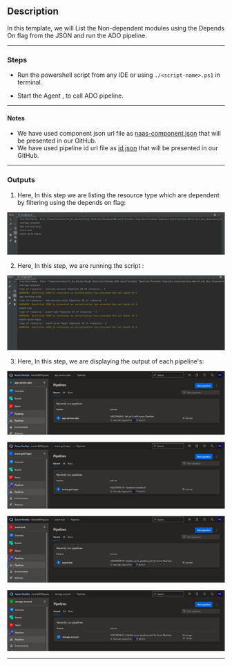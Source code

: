 ## Description

In this template, we will List the Non-dependent modules using the Depends On flag from the JSON and run the ADO pipeline.

---

### Steps

* Run the powershell script from any IDE or using `./<script-name>.ps1` in terminal.

* Start the Agent , to call ADO pipeline.

---

#### Notes

* We have used component json url file as [naas-component.json](JSON/naas-component.json)  that will be presented in our GitHub. 
* We have used pipeline id url file as [id.json](JSON/id.json) that will be presented in our GitHub.
---

### Outputs

1. Here, In this step we are listing the resource type which are dependent by filtering using the depends on flag:

![list-non-dependent-resources.png](assets/list-non-dependent-resources.png)

2. Here, In this step, we are running the script :

![output-pipeline-calling.png](assets/output-pipeline-calling.png)


3. Here, In this step, we are displaying the output of each pipeline's:

![pipeline-app-service-plan.png](assets/pipeline-app-service-plan.png)

![pipeline-event-grid.png](assets/pipeline-event-grid.png)

![pipeline-event-hub.png](assets/pipeline-event-hub.png)

![pipeline-storage-account.png](assets/pipeline-storage-account.png)

---